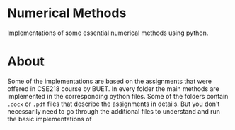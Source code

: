 # Numerical Methods
Implementations of some essential numerical methods using python.

# About
Some of the implementations are based on the assignments that were offered in CSE218 course by BUET. In every folder the main methods are implemented in the corresponding python files. Some of the folders contain `.docx` or `.pdf` files that describe the assignments in details. But you don't necessarily need to go through the additional files to understand and run the basic implementations of 